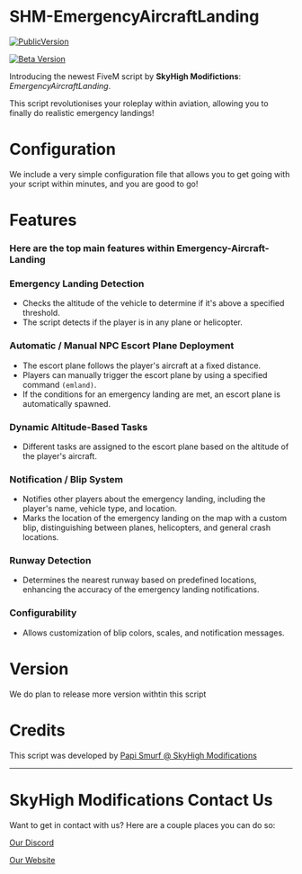# SHM-EmergencyAircraftLanding

[![PublicVersion](https://img.shields.io/badge/Version-1.0.0-blue.svg)](https://github.com/SkyHighModifications/SHM-EmergencyAircraftLanding/releases/tag/1.0.0)


[![Beta Version](https://img.shields.io/badge/BetaVersion-1.0.0-blue.svg)](https://github.com/SkyHighModifications/SHM-EmergencyAircraftLanding/releases/tag/1.0.0)

Introducing the newest FiveM script by **SkyHigh Modifictions**: *EmergencyAircraftLanding*.

This script revolutionises your roleplay within aviation, allowing you to finally do realistic emergency landings!

# Configuration

We include a very simple configuration file that allows you to get going with your script within minutes, and you are good to go!

# Features
### Here are the top main features within Emergency-Aircraft-Landing

### Emergency Landing Detection
 - Checks the altitude of the vehicle to determine if it's above a specified threshold.
 - The script detects if the player is in any plane or helicopter.
  
### Automatic / Manual NPC Escort Plane Deployment
 - The escort plane follows the player's aircraft at a fixed distance.
 - Players can manually trigger the escort plane by using a specified command  `(emland)`.
 - If the conditions for an emergency landing are met, an escort plane is automatically spawned.
  
### Dynamic Altitude-Based Tasks
 - Different tasks are assigned to the escort plane based on the altitude of the player's aircraft.
  
### Notification / Blip System
 - Notifies other players about the emergency landing, including the player's name, vehicle type, and location.
 - Marks the location of the emergency landing on the map with a custom blip, distinguishing between planes, helicopters, and general crash locations.
  
### Runway Detection
 - Determines the nearest runway based on predefined locations, enhancing the accuracy of the emergency landing notifications.
  
### Configurability
 - Allows customization of blip colors, scales, and notification messages.

# Version

We do plan to release more version withtin this script

# Credits

This script was developed by [Papi Smurf @ SkyHigh Modifications](https://discord.gg/tKQgdQuJYF)

------------------------------------------------------

# SkyHigh Modifications Contact Us

Want to get in contact with us? Here are a couple places you can do so:

[Our Discord](https://discord.gg/tKQgdQuJYF)

[Our Website](https://skyhigh-modifications.tebex.io/)
